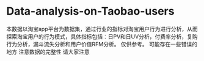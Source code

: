 # Data-analysis-on-Taobao-users
本数据以淘宝app平台为数据集，通过行业的指标对淘宝用户行为进行分析，从而探索淘宝用户的行为模式，具体指标包括：日PV和日UV分析，付费率分析，复购行为分析，漏斗流失分析和用户价值RFM分析。
仅供参考。
可能存在一些错误的地方
注意数据的完整性
请大家注意